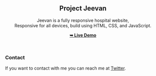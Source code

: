 <div align="center">
  
<br />

  <h2 align="center">Project Jeevan</h2>

  Jeevan is a fully responsive hospital website, <br />Responsive for all devices, build using HTML, CSS, and JavaScript.

  <a href="https://jeevantest2l.netlify.app/"><strong>➥ Live Demo</strong></a>

</div>

<br />



### Contact

If you want to contact with me you can reach me at [Twitter](https://www.twitter.com/Sudhansu_24).


